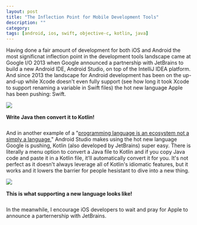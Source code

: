 ```yaml
---
layout: post
title: "The Inflection Point for Mobile Development Tools"
description: ""
category: 
tags: [android, ios, swift, objective-c, kotlin, java]
---
```


Having done a fair amount of development for both iOS and Android the most significnat inflection point in the development tools landscape came at Google I/O 2013 when Google announced a partnership with JetBrains to build a new Android IDE, Android Studio, on top of the IntelliJ IDEA platform. And since 2013 the landscape for Android development has been on the up-and-up while Xcode doesn't even fully support (see how long it took Xcode to support renaming a variable in Swift files) the hot new language Apple has been pushing: Swift.

<div>
	<img class="rounded-corners" style="max-width: 300px; border: 1px;" src="{{ site.images2017 }}/08-16/converter.png"/>
	<p class="caption-text" style="line-height: 1.5em; margin-bottom: 24px;"><strong>Write Java then convert it to Kotlin!</strong></p>
</div>

And in another example of a \"[programming language is an ecosystem not a simply a language][1]," Android Studio makes using the hot new language Google is pushing, Kotlin (also developed by JetBrains) super easy. There is literally a menu option to convert a Java file to Kotlin and if you copy Java code and paste it in a Kotlin file, it'll automatically convert it for you. It's not perfect as it doesn't always leverage all of Kotlin's idiomatic features, but it works and it lowers the barrier for people hesistant to dive into a new thing.

<div>
	<img class="rounded-corners" style="max-width: 800px; border: 1px;" src="{{ site.images2017 }}/08-16/kotlin_convert.png"/>
	<p class="caption-text" style="line-height: 1.5em; margin-bottom: 24px;"><strong>This is what supporting a new language looks like!</strong></p>
</div>

In the meanwhile, I encourage iOS developers to wait and pray for Apple to announce a parternership with JetBrains. 

[1]: 2017/03/10/rethinking-talk-programming-languages/
